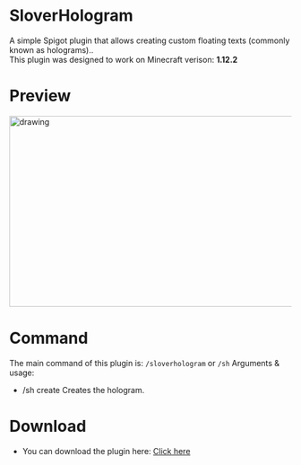 # SloverHologram
A simple Spigot plugin that allows creating custom floating texts (commonly known as holograms)..<br>
This plugin was designed to work on Minecraft verison: **1.12.2**

# Preview
<img src="https://fiverr-res.cloudinary.com/images/q_auto,f_auto/gigs2/163694029/original/0c7a855d8867d0ca9fe0171e69f4a9977dcd0b81/code-a-plugin-for-your-minecraft-server.png" alt="drawing" width="600" height="340"/>

# Command
The main command of this plugin is: `/sloverhologram` or `/sh`
Arguments & usage:
- /sh create <name> <line> Creates the hologram.

# Download
* You can download the plugin here: [Click here](https://github.com/MarcusSlover/SloverHologram/releases)



